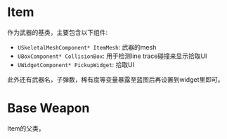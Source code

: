 # Item

作为武器的基类，主要包含以下组件:

- `USkeletalMeshComponent* ItemMesh`: 武器的mesh
- `UBoxComponent* CollisionBox`: 用于检测line trace碰撞来显示拾取UI
- `UWidgetComponent* PickupWidget`: 拾取UI

此外还有武器名，子弹数，稀有度等变量暴露至蓝图后再设置到widget里即可。

# Base Weapon

Item的父类，